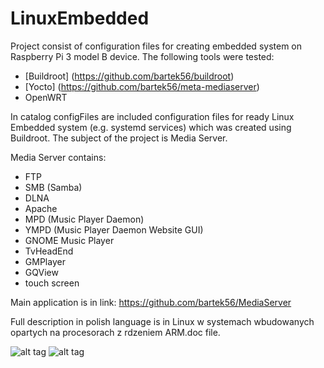 # LinuxEmbedded

Project consist of configuration files for creating embedded system on Raspberry Pi 3 model B device.
The following tools were tested:
- [Buildroot] (https://github.com/bartek56/buildroot)
- [Yocto] (https://github.com/bartek56/meta-mediaserver)
- OpenWRT

In catalog configFiles are included configuration files for ready Linux Embedded system (e.g. systemd services) which was created using Buildroot. The subject of the project is Media Server.

Media Server contains:
- FTP
- SMB (Samba)
- DLNA
- Apache
- MPD (Music Player Daemon)
- YMPD (Music Player Daemon Website GUI)
- GNOME Music Player
- TvHeadEnd
- GMPlayer
- GQView
- touch screen

Main application is in link: https://github.com/bartek56/MediaServer

Full description in polish language is in Linux w systemach wbudowanych opartych na procesorach z rdzeniem ARM.doc file. 

![alt tag](https://github.com/bartek56/LinuxEmbedded/blob/master/photos/MediaServer.png)
![alt tag](https://github.com/bartek56/LinuxEmbedded/blob/master/photos/MediaServer_photoFromTheBack.png)

